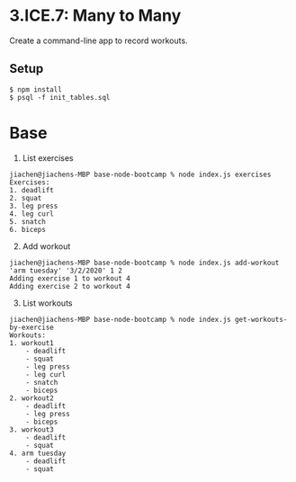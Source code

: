# 3.ICE.7: Many to Many

Create a command-line app to record workouts.

## Setup

```
$ npm install
$ psql -f init_tables.sql
```

# Base

1. List exercises

```
jiachen@jiachens-MBP base-node-bootcamp % node index.js exercises
Exercises:
1. deadlift
2. squat
3. leg press
4. leg curl
5. snatch
6. biceps
```

2. Add workout

```
jiachen@jiachens-MBP base-node-bootcamp % node index.js add-workout 'arm tuesday' '3/2/2020' 1 2
Adding exercise 1 to workout 4
Adding exercise 2 to workout 4
```

3. List workouts

```
jiachen@jiachens-MBP base-node-bootcamp % node index.js get-workouts-by-exercise
Workouts:
1. workout1
    - deadlift
    - squat
    - leg press
    - leg curl
    - snatch
    - biceps
2. workout2
    - deadlift
    - leg press
    - biceps
3. workout3
    - deadlift
    - squat
4. arm tuesday
    - deadlift
    - squat
```
